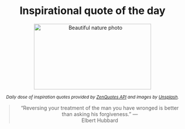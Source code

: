 
<div align="center">

# Inspirational quote of the day

<img src="./data/photo.jpeg" alt="Beautiful nature photo" width="320" height="180">

<sub><i>Daily dose of inspiration quotes provided by [ZenQuotes API](https://zenquotes.io/) and images by [Unsplash](https://unsplash.com/).</i></sub>


<blockquote>&ldquo;Reversing your treatment of the man you have wronged is better than asking his forgiveness.&rdquo; &mdash; <footer>Elbert Hubbard</footer></blockquote>

</div>
